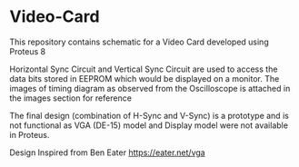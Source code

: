 # Video-Card
This repository contains schematic for a Video Card developed using Proteus 8 

Horizontal Sync Circuit and Vertical Sync Circuit are used to access the data bits stored in EEPROM which would be displayed on a monitor. The images of timing diagram as observed from the Oscilloscope is attached in the images section for reference

The final design (combination of H-Sync and V-Sync) is a prototype and is not functional as VGA (DE-15) model and Display model were not available in Proteus. 

Design Inspired from Ben Eater https://eater.net/vga


